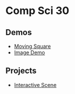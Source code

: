 # Comp Sci 30

## Demos
- [Moving Square](moving_square)
- [Image Demo](image_demo)

## Projects
- [Interactive Scene](interactive_scene)

